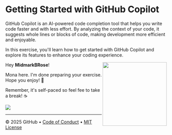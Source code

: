 # Getting Started with GitHub Copilot
GitHub Copilot is an AI-powered code completion tool that helps you write code faster and with less effort. By analyzing the context of your code, it suggests whole lines or blocks of code, making development more efficient and enjoyable.

In this exercise, you'll learn how to get started with GitHub Copilot and explore its features to enhance your coding experience.

<img src="https://octodex.github.com/images/Professortocat_v2.png" align="right" height="200px" />

Hey **MidmarkBRose**!

Mona here. I'm done preparing your exercise. Hope you enjoy! 💚

Remember, it's self-paced so feel fee to take a break! ☕️

[![](https://img.shields.io/badge/Go%20to%20Exercise-%E2%86%92-1f883d?style=for-the-badge&logo=github&labelColor=197935)](https://github.com/MidmarkBRose/skills-getting-started-with-github-copilot/issues/1)

---

&copy; 2025 GitHub &bull; [Code of Conduct](https://www.contributor-covenant.org/version/2/1/code_of_conduct/code_of_conduct.md) &bull; [MIT License](https://gh.io/mit)

